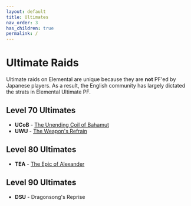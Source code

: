 ```yaml
---
layout: default
title: Ultimates
nav_order: 3
has_children: true
permalink: /
---
```


# Ultimate Raids

Ultimate raids on Elemental are unique because they are **not** PF'ed by Japanese players. As a result, the English community has largely dictated the strats in Elemental Ultimate PF.

## Level 70 Ultimates
- **UCoB** - [The Unending Coil of Bahamut](ucob/README.md)
- **UWU** - [The Weapon's Refrain](uwu/README.md)

## Level 80 Ultimates
- **TEA** - [The Epic of Alexander](tea/README.md)

## Level 90 Ultimates
- **DSU** - Dragonsong's Reprise